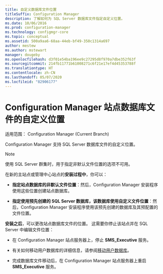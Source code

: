 ```yaml
---
title: 自定义数据库文件位置
titleSuffix: Configuration Manager
description: 了解如何为 SQL Server 数据库文件指定自定义位置。
ms.date: 10/06/2016
ms.prod: configuration-manager
ms.technology: configmgr-core
ms.topic: conceptual
ms.assetid: 500a9aa6-68aa-44eb-bf49-350c1314a697
author: mestew
ms.author: mstewart
manager: dougeby
ms.openlocfilehash: d3f01e54ba196ee9c27295d8f970a7dbe352f63f
ms.sourcegitcommit: 214fb11771b61008271c6f21e17ef4d45353788f
ms.translationtype: HT
ms.contentlocale: zh-CN
ms.lasthandoff: 05/07/2020
ms.locfileid: "82906177"
---
```

# <a name="custom-locations-for-configuration-manager-site-database-files"></a>Configuration Manager 站点数据库文件的自定义位置

适用范围：  Configuration Manager (Current Branch)

 Configuration Manager 支持 SQL Server 数据库文件的自定义位置。  

> [!NOTE]  
>  使用 SQL Server 群集时，用于指定非默认文件位置的选项不可用。  

 在新的主站点或管理中心站点的**安装过程中**，你可以：  

-   **指定站点数据库的非默认文件位置**：然后，Configuration Manager 安装程序使用这些位置创建站点数据库。  

-   **指定使用预先创建的 SQL Server 数据库，该数据库使用自定义文件位置**：然后，Configuration Manager 安装程序使用该预先创建的数据库及其预配置的文件位置。  

**安装之后**，可以更改站点数据库文件的位置。 这需要你停止该站点并在 SQL Server 中编辑文件位置：  

-   在 Configuration Manager 站点服务器上，停止 **SMS_Executive** 服务。  

-   有关如何移动用户数据库的详细信息，请参阅[移动用户数据库](https://docs.microsoft.com/sql/relational-databases/databases/move-user-databases?view=sql-server-2014)。  

-   完成数据库文件移动后，在 Configuration Manager 站点服务器上重启 **SMS_Executive** 服务。  
